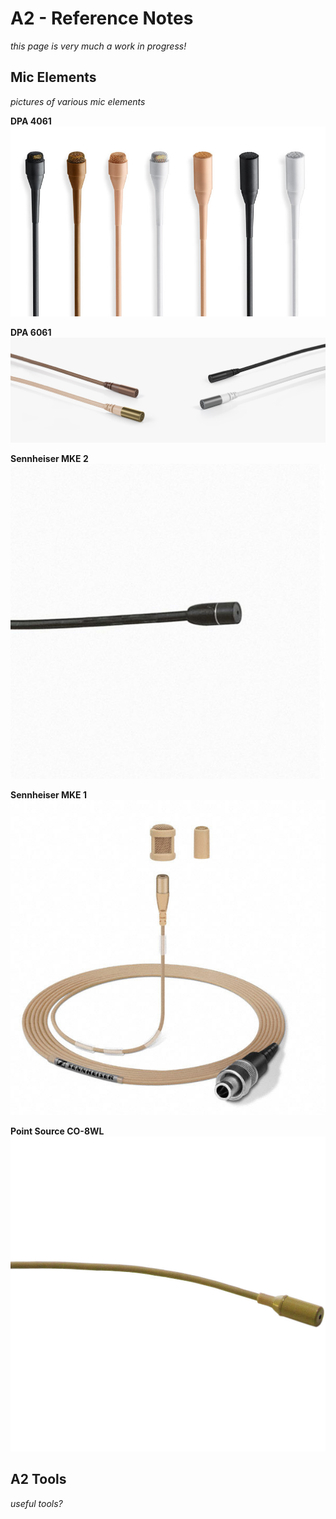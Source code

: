 # A2 - Reference Notes
*this page is very much a work in  progress!*

## Mic Elements
*pictures of various mic elements*

**DPA 4061**
![4061](photos/a2_dpa_4061.jpeg)

**DPA 6061**
![6061](photos/a2_dpa_6061.jpeg)

**Sennheiser MKE 2**
![MKE 2](photos/a2_senn_mke_2.jpeg)

**Sennheiser MKE 1**
![MKE 1](photos/a2_senn_mke_1.jpeg)

**Point Source CO-8WL**
![PSCO8WL](photos/a2_ps_series8.jpeg)


## A2 Tools
*useful tools?*
